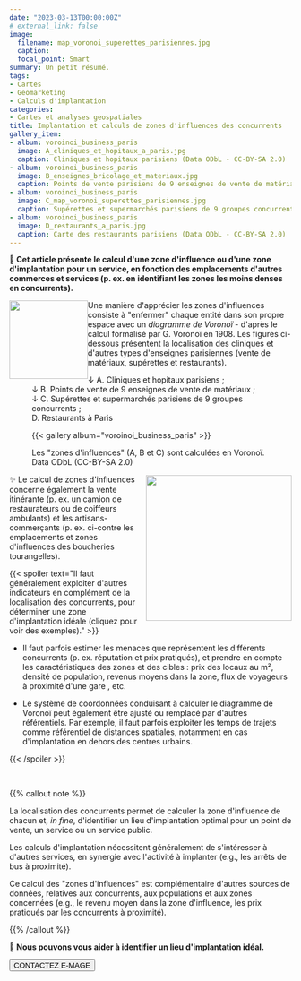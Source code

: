 ```yaml
---
date: "2023-03-13T00:00:00Z"
# external_link: false
image:
  filename: map_voronoi_superettes_parisiennes.jpg
  caption: 
  focal_point: Smart
summary: Un petit résumé.
tags:
- Cartes
- Geomarketing
- Calculs d'implantation
categories: 
- Cartes et analyses geospatiales
title: Implantation et calculs de zones d'influences des concurrents
gallery_item:
- album: voroinoi_business_paris
  image: A_cliniques_et_hopitaux_a_paris.jpg
  caption: Cliniques et hopitaux parisiens (Data ODbL - CC-BY-SA 2.0)
- album: voroinoi_business_paris
  image: B_enseignes_bricolage_et_materiaux.jpg
  caption: Points de vente parisiens de 9 enseignes de vente de matériaux (Data ODbL - CC-BY-SA 2.0)
- album: voroinoi_business_paris
  image: C_map_voronoi_superettes_parisiennes.jpg
  caption: Supérettes et supermarchés parisiens de 9 groupes concurrents (Data ODbL - CC-BY-SA 2.0)
- album: voroinoi_business_paris
  image: D_restaurants_a_paris.jpg
  caption: Carte des restaurants parisiens (Data ODbL - CC-BY-SA 2.0)
---
```



 <strong> 🎯 Cet article présente le calcul d'une zone d'influence ou d'une zone d'implantation pour un service, en fonction des emplacements d'autres commerces et services (p. ex. en identifiant les zones les moins denses en concurrents). </strong>



 <img src="/logos/emage-rotating-earth-optimized.gif" style= "float: left" width="140px" >

Une manière d'apprécier les zones d'influences consiste à "enfermer" chaque entité dans son propre espace avec un *diagramme de Voronoï* - d'après le calcul formalisé par G. Voronoï en 1908. Les figures ci-dessous présentent la localisation des cliniques et d'autres types d'enseignes parisiennes (vente de matériaux, supérettes et restaurants).

<figure>  <figcaption> ↓ A. Cliniques et hopitaux parisiens <i class="fa-solid fa-user-doctor"></i>; <br>↓  B. Points de vente de 9 enseignes de vente de matériaux <i class="fa-solid fa-helmet-safety"></i>; <br>↓ C. Supérettes et supermarchés parisiens de 9 groupes concurrents <i class="fa-solid fa-cart-shopping"></i>; <br>D. Restaurants à Paris <i class="fa-solid fa-utensils"></i>

{{< gallery album="voroinoi_business_paris" >}}

   <figcaption> Les "zones d'influences" (A, B et C) sont calculées en Voronoï. Data ODbL (CC-BY-SA 2.0)</figcaption> </figcaption>
</figure>

 

 <img src="/graphiques/map_voronoi_boucheries_Tours.png" style= "float: right; margin-top: 1px; margin-left: 15px" width="260px" >

✨ Le calcul de zones d'influences concerne également la vente itinérante (p. ex. un camion de restaurateurs ou de coiffeurs ambulants) et les artisans-commerçants (p. ex. ci-contre les emplacements et zones d'influences des boucheries tourangelles).


{{< spoiler text="Il faut généralement exploiter d'autres indicateurs en complément de la localisation des concurrents, pour déterminer une zone d'implantation idéale (cliquez pour voir des exemples)." >}} 


- Il faut parfois estimer les menaces que représentent les différents concurrents (p. ex. réputation et prix pratiqués), et prendre en compte les caractéristiques des zones et des cibles : prix des locaux au m², densité de population, revenus moyens dans la zone, flux de voyageurs à proximité d'une gare <i class="fa-solid fa-person-walking-luggage"></i>, etc. 

- Le système de coordonnées conduisant à calculer le diagramme de Voronoï peut également être ajusté ou remplacé par d'autres référentiels. Par exemple, il faut parfois exploiter les temps de trajets comme référentiel de distances spatiales, notamment en cas d'implantation en dehors des centres urbains.

{{< /spoiler >}}

<br> 

{{% callout note %}}

La localisation des concurrents permet de calculer la zone d'influence de chacun et, *in fine*, d'identifier un lieu d'implantation optimal pour un point de vente, un service ou un service public.

<i class="fa fa-info-circle"></i> Les calculs d'implantation nécessitent généralement de s'intéresser à d'autres services, en synergie avec l'activité à implanter (e.g., les arrêts de bus à proximité).

<i class="fa fa-info-circle"></i> Ce calcul des "zones d'influences" est complémentaire d'autres sources de données, relatives aux concurrents, aux populations et aux zones concernées (e.g., le revenu moyen dans la zone d'influence, les prix pratiqués par les concurrents à proximité).

{{% /callout %}}


<strong> <i class='fa fa-magic' aria-hidden='true'></i>🌟 Nous pouvons vous aider à identifier un lieu d'implantation idéal. </strong>

<div> <a href= '/page_contacts/page_contact/' title= "Vers la page de contacts">  <button class= "button button-rond"> <i class="fa fa-paper-plane"> </i> CONTACTEZ E-MAGE </button> </a> </div> <br> <br>


